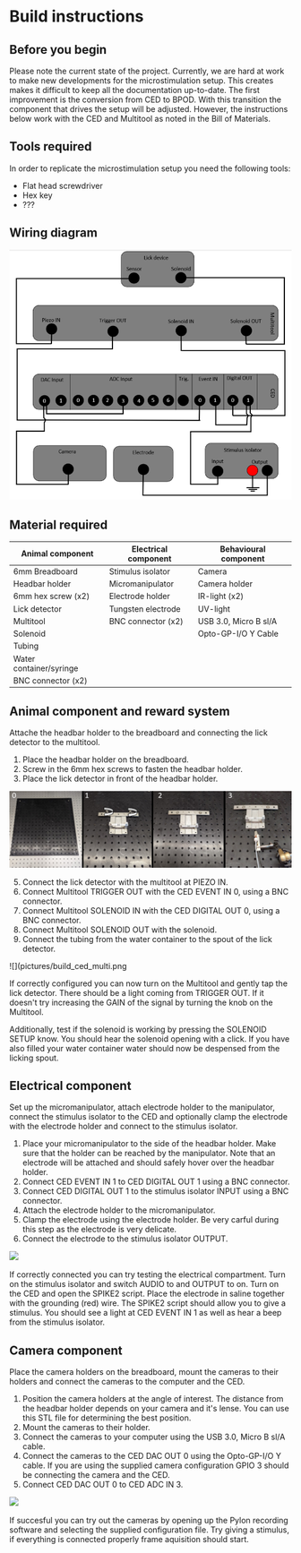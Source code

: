 # Build instructions

## Before you begin

Please note the current state of the project.
Currently, we are hard at work to make new developments for the microstimulation setup. This creates makes it difficult to keep all the documentation up-to-date. The first improvement is the conversion from CED to BPOD. With this transition the component that drives the setup will be adjusted. However, the instructions below work with the CED and Multitool as noted in the Bill of Materials.

## Tools required 

In order to replicate the microstimulation setup you need the following tools:
- Flat head screwdriver
- Hex key
- ???

## Wiring diagram

![](pictures/wiringdiagram_1.png)

## Material required

|Animal component|Electrical component|Behavioural component|
|--------|--------|--------|
|6mm Breadboard| Stimulus isolator| Camera|
| Headbar holder| Micromanipulator| Camera holder|
| 6mm hex screw (x2)| Electrode holder| IR-light (x2)|
| Lick detector| Tungsten electrode| UV-light|
| Multitool| BNC connector (x2)| USB 3.0, Micro B sl/A
| Solenoid| | Opto-GP-I/O Y Cable|
| Tubing|
| Water container/syringe|
| BNC connector (x2)|

## Animal component and reward system

Attache the headbar holder to the breadboard and connecting the lick detector to the multitool.

1. Place the headbar holder on the breadboard.
2. Screw in the 6mm hex screws to fasten the headbar holder.
3. Place the lick detector in front of the headbar holder.

![](pictures/build_animalrestraint.png)

5. Connect the lick detector with the multitool at PIEZO IN.
6. Connect Multitool TRIGGER OUT with the CED EVENT IN 0, using a BNC connector.
7. Connect Multitool SOLENOID IN with the CED DIGITAL OUT 0, using a BNC connector.
8. Connect Multitool SOLENOID OUT with the solenoid.
9. Connect the tubing from the water container to the spout of the lick detector.

![](pictures/build_ced_multi.png

If correctly configured you can now turn on the Multitool and gently tap the lick detector. There should be a light coming from TRIGGER OUT. If it doesn't try increasing the GAIN of the signal by turning the knob on the Multitool. 

Additionally, test if the solenoid is working by pressing the SOLENOID SETUP know. You should hear the solenoid opening with a click. If you have also filled your water container water should now be despensed from the licking spout.


## Electrical component

Set up the micromanipulator, attach electrode holder to the manipulator, connect the stimulus isolator to the CED and optionally clamp the electrode with the electrode holder and connect to the stimulus isolator.

1. Place your micromanipulator to the side of the headbar holder. Make sure that the holder can be reached by the manipulator. Note that an electrode will be attached and should safely hover over the headbar holder.
2. Connect CED EVENT IN 1 to CED DIGITAL OUT 1 using a BNC connector.
3. Connect CED DIGITAL OUT 1 to the stimulus isolator INPUT using a BNC connector.
4. Attach the electrode holder to the micromanipulator.
5. Clamp the electrode using the electrode holder. Be very carful during this step as the electrode is very delicate.
6. Connect the electrode to the stimulus isolator OUTPUT.

![](https://i.imgur.com/qdoJKFH.png)


If correctly connected you can try testing the electrical compartment. Turn on the stimulus isolator and switch AUDIO to and OUTPUT to on. Turn on the CED and open the SPIKE2 script. Place the electrode in saline together with the grounding (red) wire. The SPIKE2 script should allow you to give a stimulus. You should see a light at CED EVENT IN 1 as well as hear a beep from the stimulus isolator.

## Camera component

Place the camera holders on the breadboard, mount the cameras to their holders and connect the cameras to the computer and the CED.

1. Position the camera holders at the angle of interest. The distance from the headbar holder depends on your camera and it's lense. You can use this STL file for determining the best position.
2. Mount the cameras to their holder.
3. Connect the cameras to your computer using the USB 3.0, Micro B sl/A cable.
4. Connect the cameras to the CED DAC OUT 0 using the Opto-GP-I/O Y cable. If you are using the supplied camera configuration GPIO 3 should be connecting the camera and the CED.
5. Connect CED DAC OUT 0 to CED ADC IN 3.

![](https://i.imgur.com/ngAZqHY.png)


If succesful you can try out the cameras by opening up the Pylon recording software and selecting the supplied configuration file. Try giving a stimulus, if everything is connected properly frame aquisition should start.
